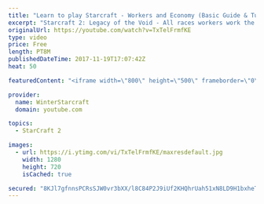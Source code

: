 ```yaml
---
title: "Learn to play Starcraft - Workers and Economy (Basic Guide & Tutorial)"
excerpt: "Starcraft 2: Legacy of the Void - All races workers work the same (mule notwithstanding!)  Wiki on mining: http://wiki.teamliquid.net/starcraft2/Mining_Minerals"
originalUrl: https://youtube.com/watch?v=TxTelFrmfKE
type: video
price: Free
length: PT8M
publishedDateTime: 2017-11-19T17:07:42Z
heat: 50

featuredContent: "<iframe width=\"800\" height=\"500\" frameborder=\"0\" src=\"https://www.youtube.com/embed/TxTelFrmfKE\" allow=\"accelerometer; autoplay; encrypted-media; gyroscope; picture-in-picture\" allowfullscreen></iframe>"

provider:
  name: WinterStarcraft
  domain: youtube.com

topics:
  - StarCraft 2

images:
  - url: https://i.ytimg.com/vi/TxTelFrmfKE/maxresdefault.jpg
    width: 1280
    height: 720
    isCached: true

secured: "8KJl7gfnnsPCRsSJW0vr3bXX/l8C84P2J9iUf2KHQhrUah51xN8LD9H1bxheTGkOA2XRxcRlVsB26eaxwW//GfnMtjisCBX/cYqvVcBXyIBMYaLsBziVVYiFLx6aFlQGn0t4n/1xIt7cDIV2+MAVP0+iRQqUfZHOe4PHHTnGlpcRVsoF2k/X2aru+dNlZVAENk4MH4hJqySTVff4+pRFIL30KoNCkcXdOPfnUMZoN17vb3x4tSqbunbfoI09125VYCjkxdCiKH3xeBOS1gNDzHTy13J+5arOnfgKfqhtmGPwhyYj+V0fOgHfHn+9f1D5sd9tLj4XMGMdgCk/OxLLp0q0y65L1bbnirCgZ2+Qz+aI9YCFS6j5tgHVuj1s4r49skiwtWNLnlcCIm3NTqlbAM6SqOVDixPBt6GRFyrHGzg=;Oy7eqFLcAaYYYdJDN07nUA=="
---
```


